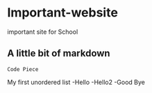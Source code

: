 # Important-website
important site for School

## A little bit of markdown
`Code Piece`

My first unordered list
-Hello
-Hello2
-Good Bye
